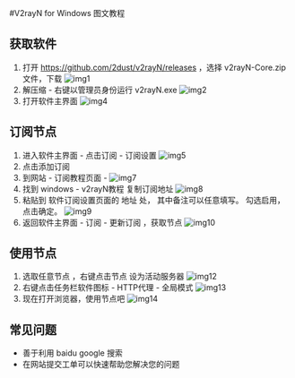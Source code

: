 #V2rayN for Windows 图文教程 

## 获取软件
1. 打开 https://github.com/2dust/v2rayN/releases ，选择 v2rayN-Core.zip 文件，下载
![img1](/images/vesss_win/1.png)
2. 解压缩 - 右键以管理员身份运行 v2rayN.exe 
![img2](/images/vmess_win/2.png)
3. 打开软件主界面
![img4](/images/vmess_win/4.png)

## 订阅节点
1. 进入软件主界面 - 点击订阅 - 订阅设置 
![img5](/images/vmess_win/5.png)
2. 点击添加订阅 
3. 到网站 - 订阅教程页面 -
![img7](/images/vmess_win/7/png)
4. 找到 windows - v2rayN教程 复制订阅地址 
![img8](/images/vmess_win/8.png)
5. 粘贴到 软件订阅设置页面的 地址 处， 其中备注可以任意填写。 勾选启用， 点击确定。
![img9](/images/vmess_win/9.png)
6. 返回软件主界面 - 订阅 - 更新订阅 ，获取节点
![img10](/images/vmess_win/10.png)


## 使用节点
1. 选取任意节点 ，右键点击节点 设为活动服务器
![img12](/images/vmess_win/12.png)
2. 右键点击任务栏软件图标 - HTTP代理 - 全局模式
![img13](/images/vmess_win/13.png)
3. 现在打开浏览器，使用节点吧
![img14](/images/vmess_win/14.png)

## 常见问题
- 善于利用 baidu google 搜索
- 在网站提交工单可以快速帮助您解决您的问题
